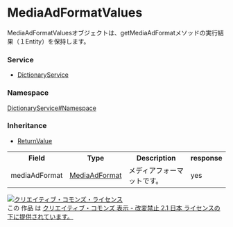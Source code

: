 # MediaAdFormatValues
MediaAdFormatValuesオブジェクトは、getMediaAdFormatメソッドの実行結果（１Entity）を保持します。

### Service
+ [DictionaryService](../../services/DictionaryService.md)

### Namespace
[DictionaryService#Namespace](../../services/DictionaryService.md#namespace)

### Inheritance
+ [ReturnValue](../Common/ReturnValue.md)

<table>
 <tr>
  <th>Field</th>
  <th>Type</th>
  <th>Description</th>
  <th>response</th>
 </tr>
 <tr>
  <td>mediaAdFormat</td>
  <td><a href="./MediaAdFormat.md">MediaAdFormat</a></td>
  <td>メディアフォーマットです。</td>
  <td>yes</td>
 </tr>
 </table>

<a rel="license" href="http://creativecommons.org/licenses/by-nd/2.1/jp/"><img alt="クリエイティブ・コモンズ・ライセンス" style="border-width:0" src="https://i.creativecommons.org/l/by-nd/2.1/jp/88x31.png" /></a><br />この 作品 は <a rel="license" href="http://creativecommons.org/licenses/by-nd/2.1/jp/">クリエイティブ・コモンズ 表示 - 改変禁止 2.1 日本 ライセンスの下に提供されています。</a>
